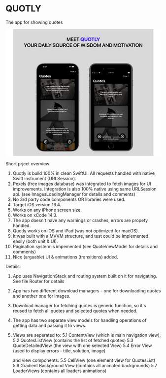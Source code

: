 # QUOTLY
The app for showing quotes

![alt text](https://raw.githubusercontent.com/amolon615/quoteOfTheDay/main/github_cover.png)


Short prject overview:
1. Quotly is build 100% in clean SwiftUI. All requests handled with native Swift instrument (URLSession).
2. Pexels (free images database) was integrated to fetch images for UI improvements. Integration is also 100% native using same URLSession api. (see ImagesLoadingManager for details and comments)
3. No 3rd party code components OR libraries were used.
4. Target iOS version 16.4.
5. Works on any iPhone screen size.
6. Works on xCode 14.3.
7. The app doesn't have any warnings or crashes, errors are propety handled.
8. Quotly works on iOS and iPad (was not optimized for macOS).
9. It was built with a MVVM structure, and test could be implemented easily (both unit & UI).
10. Pagination system is impemented (see QuoteViewModel for details and comments) 
11. Nice (arguable) UI & animations (transitions) added.


Details:
1. App uses NavigationStack and routing system built on it for navigating. See file Router for details
2. App has two different download managers - one for downloading quotes and another one for images.
3. Download manager for fetching quotes is generic function, so it's reused to fetch all quotes and selected quotes when needed.
4. The app has two separate view models for handling operations of getting data and passing it to views.
5. Views are seperated to:
   5.1 ContentView (which is main navigation view), 
   5.2 QuotesListView (contains the list of fetched quotes)
   5.3 QuoteDetailedView (the view with one selected View)
   5.4 Error View (used to display errors - title, solution, image)
   
   and view components: 
   5.5 CellView (one element view for QuotesList)
   5.6 Gradient Background View (contains all animated backgrounds)
   5.7 LoaderViews (contains all loaders animations)




    
